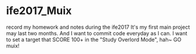 # ife2017_Muix
record my homework and notes during the ife2017
It's my first main project may last two months. And I want to commit code everyday as I can.
I want to set a target that SCORE 100+ in the "Study Overlord Mode", hah~
GO muix!

